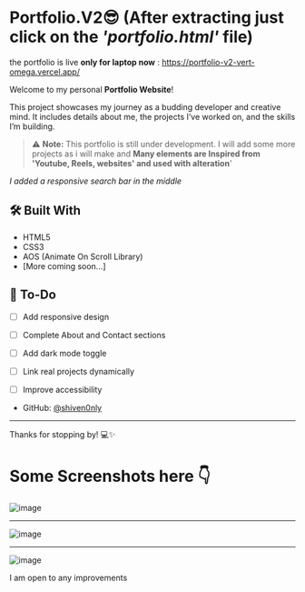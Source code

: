 
# Portfolio.V2😎 (After extracting just click on the *'portfolio.html'* file)
the portfolio is live **only for laptop now** : https://portfolio-v2-vert-omega.vercel.app/

Welcome to my personal **Portfolio Website**! 

This project showcases my journey as a budding developer and creative mind. It includes details about me, the projects I’ve worked on, and the skills I’m building.

> ⚠️ **Note:** This portfolio is still under development. I will add some more projects as i will make and
> **Many elements are Inspired from 'Youtube, Reels, websites' and used with alteration**'

*I added a responsive search bar in the middle*

## 🛠️ Built With

- HTML5  
- CSS3  
- AOS (Animate On Scroll Library)  
- [More coming soon...]


## 📌 To-Do

- [ ] Add responsive design
- [ ] Complete About and Contact sections
- [ ] Add dark mode toggle
- [ ] Link real projects dynamically
- [ ] Improve accessibility


- GitHub: [@shiven0nly](https://github.com/shiven0nly)
---

Thanks for stopping by! 💻✨

# Some Screenshots here 👇
![image](https://github.com/user-attachments/assets/715ecefc-0c0c-4bb0-9ec8-f2c80826927d)

---
![image](https://github.com/user-attachments/assets/f8a44e70-ceaf-4299-b817-5fed21190346)

---
![image](https://github.com/user-attachments/assets/81a21fd6-6092-4fa8-8e4f-e7098572bb0c)

I am open to any improvements
